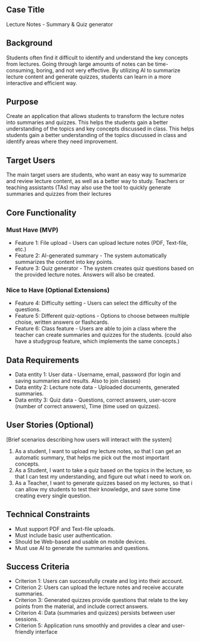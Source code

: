 ## Case Title
Lecture Notes - Summary & Quiz generator 

## Background
Students often find it difficult to identify and understand the key concepts from lectures.
Going through large amounts of notes can be time-consuming, boring, and not very effective. 
By utilizing AI to summarize lecture content and generate quizzes, students can learn in a more interactive and efficient way.  

## Purpose
Create an application that allows students to transform the lecture notes into summaries and quizzes. This helps the students gain a better understanding of the topics and key concepts discussed in class. This helps students gain a better understanding of the topics discussed in class and identify areas where they need improvement.

## Target Users
The main target users are students, who want an easy way to summarize and review lecture content, as well as a better way to study. 
Teachers or teaching assistants (TAs) may also use the tool to quickly generate summaries and quizzes from their lectures
## Core Functionality

### Must Have (MVP)
- Feature 1: File upload - Users can upload lecture notes (PDF, Text-file, etc.)
- Feature 2: AI-generated summary - The system automatically summarizes the content into key points.
- Feature 3: Quiz generator - The system creates quiz questions based on the provided lecture notes. Answers will also be created. 

### Nice to Have (Optional Extensions)
- Feature 4: Difficulty setting - Users can select the difficulty of the questions. 
- Feature 5: Different quiz-options - Options to choose between multiple choise, written answers or flashcards. 
- Feature 6: Class feature - Users are able to join a class where the teacher can create summaries and quizzes for the students. (could also have a studygroup feature, which implements the same concepts.)

## Data Requirements

- Data entity 1: User data - Username, email, password (for login and saving summaries and results. Also to join classes)
- Data entity 2: Lecture note data - Uploaded documents, generated summaries. 
- Data entity 3: Quiz data - Questions, correct answers, user-score (number of correct answers), Time (time used on quizzes).

## User Stories (Optional)
[Brief scenarios describing how users will interact with the system]

1. As a student, I want to upload my lecture notes, so that I can get an automatic summary, that helps me pick out the most important concepts. 
2. As a Student, I want to take a quiz based on the topics in the lecture, so that I can test my understanding, and figure out what i need to work on. 
3. As a Teacher, I want to generate quizzes based on my lectures, so that i can allow my students to test their knowledge, and save some time creating every single question. 

## Technical Constraints
- Must support PDF and Text-file uploads. 
- Must include basic user authentication. 
- Should be Web-based and usable on mobile devices. 
- Must use AI to generate the summaries and questions. 

## Success Criteria
- Criterion 1: Users can successfully create and log into their account. 
- Criterion 2: Users can upload the lecture notes and receive accurate summaries. 
- Criterion 3: Generated quizzes provide questions that relate to the key points from the material, and include correct answers. 
- Criterion 4: Data (summaries and quizzes) persists between user sessions. 
- Criterion 5: Application runs smoothly and provides a clear and user-friendly interface

